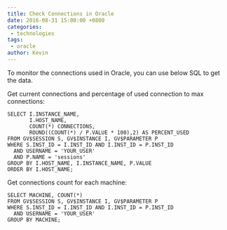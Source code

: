 ```yaml
---
title: Check Connections in Oracle
date: 2016-08-31 15:00:00 +0800
categories:
 - technologies
tags:
 - oracle
author: Kevin
---
```


To monitor the connections used in Oracle, you can use below SQL to get the data.

<!-- more -->

Get current connections and percentage of used connection to max connections:

	SELECT I.INSTANCE_NAME,
		   I.HOST_NAME,
		   COUNT(*) CONNECTIONS,
		   ROUND((COUNT(*) / P.VALUE * 100),2) AS PERCENT_USED
	FROM GV$SESSION S, GV$INSTANCE I, GV$PARAMETER P
	WHERE S.INST_ID = I.INST_ID AND I.INST_ID = P.INST_ID
	  AND USERNAME = 'YOUR_USER'
	  AND P.NAME = 'sessions'
	GROUP BY I.HOST_NAME, I.INSTANCE_NAME, P.VALUE
	ORDER BY I.HOST_NAME;
	
Get connections count for each machine:

	SELECT MACHINE, COUNT(*)
	FROM GV$SESSION S, GV$INSTANCE I, GV$PARAMETER P
	WHERE S.INST_ID = I.INST_ID AND I.INST_ID = P.INST_ID
	  AND USERNAME = 'YOUR_USER'
	GROUP BY MACHINE;




